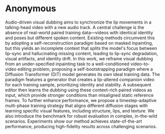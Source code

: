 # Anonymous
Audio-driven visual dubbing aims to synchronize the lip movements in a talking-head video with a new audio track. A central challenge is the absence of real-world paired training data—videos with identical identity and poses but different spoken content. Existing methods circumvent this by adopting a self-reconstruction paradigm based on masked inpainting, but this yields an incomplete context that splits the model's focus between lip-sync and hallucinating missing content, leading to lip-sync degradation, visual artifacts, and identity drift. In this work, we reframe visual dubbing from an under-specified inpainting task to a well-conditioned video-to-video editing problem, proposing a self-bootstrapping paradigm where a Diffusion Transformer (DiT) model generates its own ideal training data. The paradigm features a generator that creates a lip-altered companion video for each training sample, prioritizing identity and stability. A subsequent editor then learns the dubbing using these context-rich paired videos as input, which provide stronger conditions than misaligned static reference frames. To further enhance performance, we propose a timestep-adaptive multi-phase training strategy that aligns different diffusion stages with learning specific visual features, including structure, lips, and texture. We also introduce the benchmark for robust evaluation in complex, in-the-wild scenarios. Experiments show our method achieves state-of-the-art performance, producing high-fidelity results across challenging scenarios.
